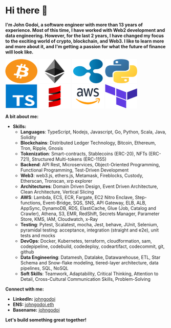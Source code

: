 <!--
**johngodoi/johngodoi** is a ✨ _special_ ✨ repository because its `README.md` (this file) appears on your GitHub profile.

Here are some ideas to get you started:

- 🔭 I’m currently working on ...
- 🌱 I’m currently learning ...
- 👯 I’m looking to collaborate on ...
- 🤔 I’m looking for help with ...
- 💬 Ask me about ...
- 📫 How to reach me: ...
- 😄 Pronouns: ...
- ⚡ Fun fact: ...
-->
# Hi there 👋

**I'm John Godoi, a software engineer with more than 13 years of experience. Most of this time, I have worked with Web2 development and data engineering. However, for the last 2 years, I have changed my focus to the exciting world of crypto, blockchain, and Web3. I like to learn more and more about it, and I'm getting a passion for what the future of finance will look like.**

<p float="left">
<img src="assets/btc.png" width="100" height="75" alt="Bitcoin"> 
<img src="assets/eth.png" width="100" height="75" alt="Ethereum"> 
<img src="assets/ripple.png" width="100" height="75" alt="Ripple">
<img src="assets/python.png" width="100" height="75" alt="Python"> 
<img src="assets/typescript.png" width="100" height="75" alt="Typescript">
<img src="assets/Scala.png" width="100" height="75" alt="Scala"> 
<img src="assets/aws.png" width="100" height="75" alt="AWS">
<img src="assets/terraform.png" width="100" height="75" alt="Terraform">
</p>

**A bit about me:**

<!-- * **Passionate about:** [Your Interests, e.g., software development, data science, machine learning] -->
* **Skills:** 
  * **Languages**: TypeScript, Nodejs, Javascript, Go, Python, Scala, Java, Solidity
  * **Blockchains**: Distributed Ledger Technology, Bitcoin, Ethereum, Tron, Ripple, Gnosis
  * **Tokenization**: Smart-contracts, Stablecoins (ERC-20), NFTs (ERC-721), Structured Multi-tokens (ERC-1155)
  * **Backend**: API Rest, Microservices, Object-Oriented Programming, Functional Programming, Test-Driven Development
  * **Web3**: web3.js, ethers.js, Metamask, Fireblocks, Custody, Etherscan, Tronscan, xrp explorer
  * **Architectures**: Domain Driven Design, Event Driven Architecture, Clean Architecture, Vertical Slicing
  * **AWS**: Lambda, ECS, ECR, Fargate, EC2 Nitro Enclave, Step-functions, Event-Bridge, SQS, SNS, API Gateway, ELB, ALB, AppSync, DynamoDB, RDS, ElastiCache, Glue (Job, Catalog and Crawler), Athena, S3, EMR, RedShift, Secrets Manager, Parameter Store, KMS, IAM, Cloudwatch, x-Ray
  * **Testing**: Pytest, Scalatest, mocha, Jest, behave, JUnit, Selenium, pyramidal testing: acceptance, integration (straight and e2e), unit tests and mocks
  * **DevOps**: Docker, Kubernetes, terraform, cloudformation, sam, codepipeline, codebuild, codedeploy, codeartifact, codecommit, git, github
  * **Data Engineering**: Datamesh, Datalake, Datawarehouse, ETL, Star Schema and Snow-flake modeling, tiered-layer architecture, data pipelines, SQL, NoSQL
  * **Soft Skills**: Teamwork, Adaptability, Critical Thinking, Attention to Detail, Cross-Cultural Communication Skills, Problem-Solving
<!-- * **Currently working on:** [Your Current Projects] -->

**Connect with me:**

* **LinkedIn:** [johngodoi](https://linkedin.com/in/johngodoi)
* **ENS:** [johngodoi.eth](johngodoi.eth)
* **Basename:** [johngodoi](johngodoi.base.eth)

**Let's build something great together!**
